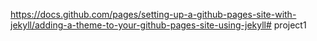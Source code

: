 
https://docs.github.com/pages/setting-up-a-github-pages-site-with-jekyll/adding-a-theme-to-your-github-pages-site-using-jekyll# project1
